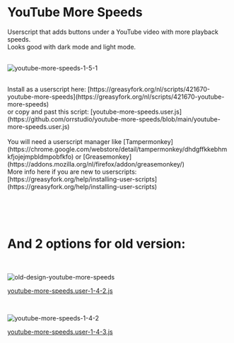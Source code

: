# YouTube More Speeds
Userscript that adds buttons under a YouTube video with more playback speeds.</br>
Looks good with dark mode and light mode.</br>
</br>

![youtube-more-speeds-1-5-1](https://github.com/user-attachments/assets/446fb8bb-52ae-4ea4-bd6d-5867d70bc612)

</br>
Install as a userscript here: [https://greasyfork.org/nl/scripts/421670-youtube-more-speeds](https://greasyfork.org/nl/scripts/421670-youtube-more-speeds)
</br>
or copy and past this script: [youtube-more-speeds.user.js](https://github.com/orrstudio/youtube-more-speeds/blob/main/youtube-more-speeds.user.js)
</br>
</br>
You will need a userscript manager like [Tampermonkey](https://chrome.google.com/webstore/detail/tampermonkey/dhdgffkkebhmkfjojejmpbldmpobfkfo) or [Greasemonkey](https://addons.mozilla.org/nl/firefox/addon/greasemonkey/)
</br>
More info here if you are new to userscripts: [https://greasyfork.org/help/installing-user-scripts](https://greasyfork.org/help/installing-user-scripts)

</br></br></br>

# And 2 options for old version: 
</br>

![old-design-youtube-more-speeds](https://user-images.githubusercontent.com/65281943/212045165-f11b009e-bf65-447d-8ccc-f5ae2245fb1f.png)

[youtube-more-speeds.user-1-4-2.js](https://github.com/orrstudio/youtube-more-speeds/blob/main/youtube-more-speeds.user-1-4-2.js)

</br>

![youtube-more-speeds-1-4-2](https://github.com/user-attachments/assets/7ad86907-3e78-4e55-a9d7-4726bc979005)

[youtube-more-speeds.user-1-4-3.js](https://github.com/orrstudio/youtube-more-speeds/blob/main/youtube-more-speeds.user-1-4-3.js)

</br>
